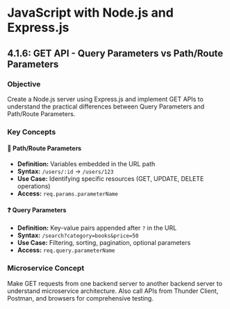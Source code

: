 # JavaScript with Node.js and Express.js

## 4.1.6: GET API - Query Parameters vs Path/Route Parameters

### Objective

Create a Node.js server using Express.js and implement GET APIs to understand the practical differences between Query Parameters and Path/Route Parameters.

### Key Concepts

#### 🔗 Path/Route Parameters

- **Definition:** Variables embedded in the URL path
- **Syntax:** `/users/:id` → `/users/123`
- **Use Case:** Identifying specific resources (GET, UPDATE, DELETE operations)
- **Access:** `req.params.parameterName`

#### ❓ Query Parameters

- **Definition:** Key-value pairs appended after `?` in the URL
- **Syntax:** `/search?category=books&price=50`
- **Use Case:** Filtering, sorting, pagination, optional parameters
- **Access:** `req.query.parameterName`

### Microservice Concept

Make GET requests from one backend server to another backend server to understand microservice architecture. Also call APIs from Thunder Client, Postman, and browsers for comprehensive testing.
